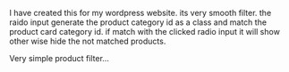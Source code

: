 I have created this for my wordpress website.
its very smooth filter. the raido input generate the product category id as a class and match the product card category id. if match with the clicked radio input it will show other wise hide the not matched products.

Very simple product filter...
